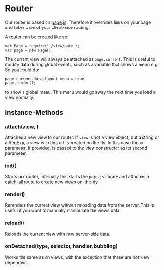 Router
======
Our router is based on [page.js](https://github.com/visionmedia/page.js). Therefore it overrides links on your page and takes care of your client-side routing.

A router can be created like so:

	var Page = require('./view/page');
	var page = new Page();

The current view will always be attached as `page.current`. This is useful to modify data during global events, such as a variable that shows a menu e.g. So you could do:

	page.current.data.layout.menu = true
	page.render();

to show a global menu. This menu would go away the next time you load a view normally.

Instance-Methods
----------------
### attach(view, <url>)
Attaches a new view to our router. If `view` is not a view object, but a string or a RegExp, a view with this url is created on the fly. In this case the url parameter, if provided, is passed to the view constructor as its second parameter.

### init()
Starts our router, internally this starts the `page.js` library and attaches a catch-all route to create new views on-the-fly.

### render()
Rerenders the current view without reloading data from the server. This is useful if you want to manually manipulate the views data.

### reload()
Reloads the current view with new server-side data.

### onDetached(type, selector, handler, bubbling)
Works the same as on views, with the exception that these are not view dependent.